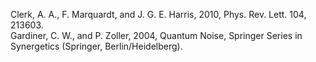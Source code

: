 Clerk, A. A., F. Marquardt, and J. G. E. Harris, 2010, Phys. Rev. Lett.
104, 213603.
<br />Gardiner, C. W., and P. Zoller, 2004, Quantum Noise, Springer Series in Synergetics (Springer, Berlin/Heidelberg).